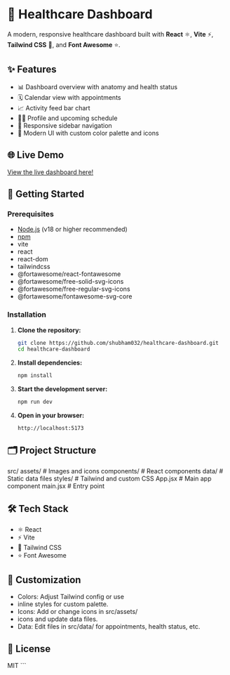 # 🏥 Healthcare Dashboard

A modern, responsive healthcare dashboard built with **React** ⚛️, **Vite** ⚡, **Tailwind CSS** 🌈, and **Font Awesome** ⭐.

## ✨ Features

- 📊 Dashboard overview with anatomy and health status
- 🗓️ Calendar view with appointments
- 📈 Activity feed bar chart
- 🧑‍⚕️ Profile and upcoming schedule
- 📱 Responsive sidebar navigation
- 🎨 Modern UI with custom color palette and icons

## 🌐 Live Demo

[View the live dashboard here!](https://healthcare-dashboard-jade-kappa.vercel.app/)

## 🚀 Getting Started

### Prerequisites

- [Node.js](https://nodejs.org/) (v18 or higher recommended)
- [npm](https://www.npmjs.com/)
- vite
- react
- react-dom
- tailwindcss
- @fortawesome/react-fontawesome
- @fortawesome/free-solid-svg-icons
- @fortawesome/free-regular-svg-icons
- @fortawesome/fontawesome-svg-core

### Installation

1. **Clone the repository:**

   ```sh
   git clone https://github.com/shubham032/healthcare-dashboard.git
   cd healthcare-dashboard
   ```

2. **Install dependencies:**

   ```sh
   npm install
   ```

3. **Start the development server:**

   ```sh
   npm run dev
   ```

4. **Open in your browser:**
   ```
   http://localhost:5173
   ```

## 🗂️ Project Structure

src/
assets/ # Images and icons
components/ # React components
data/ # Static data files
styles/ # Tailwind and custom CSS
App.jsx # Main app component
main.jsx # Entry point

## 🛠️ Tech Stack

- ⚛️ React
- ⚡ Vite
- 🌈 Tailwind CSS
- ⭐ Font Awesome

## 🎨 Customization

- Colors: Adjust Tailwind config or use
- inline styles for custom palette.
- Icons: Add or change icons in src/assets/
- icons and update data files.
- Data: Edit files in src/data/ for appointments, health status, etc.

## 📄 License

MIT ```
